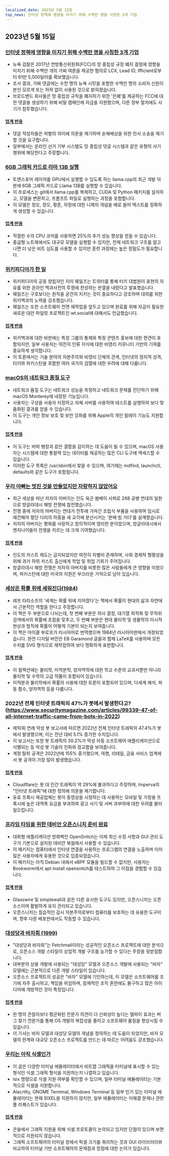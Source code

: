 ```yaml
---
localized_date: 2023년 5월 15일
top_news: 인터넷 정책에 영향을 미치기 위해 수백만 명을 사칭한 3개 기업
---
```


## 2023년 5월 15일

### [인터넷 정책에 영향을 미치기 위해 수백만 명을 사칭한 3개 기업](https://ag.ny.gov/press-release/2023/attorney-general-james-secures-615000-companies-supplied-fake-comments-influence)

- 뉴욕 검찰은 2017년 연방통신위원회(FCC)의 망 중립성 규정 폐지 결정에 영향을 미치기 위해 수백만 개의 가짜 여론을 제공한 혐의로 LCX, Lead ID, Ifficient로부터 61만 5,000달러를 확보했습니다.
- 조사 결과, 가짜 댓글에는 수천 명의 뉴욕 시민을 포함한 수백만 명의 소비자 신원이 본인 모르게 또는 허락 없이 사용된 것으로 밝혀졌습니다.
- 브로드밴드 회사들은 망 중립성 규칙을 폐지하기 위한 '은폐'를 제공하는 FCC에 대한 댓글을 생성하기 위해 비밀 캠페인에 자금을 지원했으며, 다른 정부 절차에도 사기가 침투했습니다.

#### [업계 반응](http://news.ycombinator.com/item?id=35934504)

- 댓글 작성자들은 처벌의 의미에 의문을 제기하며 손해배상을 위한 민사 소송을 제기할 것을 요구합니다.
- 일부에서는 온라인 선거 기부 시스템도 망 중립성 댓글 시스템과 같은 유형의 사기 행위에 해당한다고 주장합니다.

### [6GB 그래픽 카드로 라마 13B 실행](https://gist.github.com/rain-1/8cc12b4b334052a21af8029aa9c4fafc)

- 트랜스포머 레이어를 GPU에서 실행할 수 있도록 하는 llama.cpp의 최근 개발 덕분에 6GB 그래픽 카드로 Llama 13B를 실행할 수 있습니다.
- 이 프로세스는 git에서 llama.cpp를 복제하고, CUDA 및 Python 패키지를 설치하고, 모델을 변환하고, 프롬프트 파일로 실행하는 과정을 포함합니다.
- 이 모델은 정오, 정오, 황혼, 자정에 대한 니체의 개념을 예로 들어 텍스트를 정확하게 생성할 수 있습니다.

#### [업계 반응](http://news.ycombinator.com/item?id=35937505)

- 적절한 수의 CPU 코어를 사용하면 25%의 추가 성능 향상을 얻을 수 있습니다.
- 중급형 노트북에서도 대규모 모델을 실행할 수 있지만, 전체 네트워크 구조를 알고 나면 더 낮은 비트 심도를 사용할 수 있지만 훈련 과정에는 높은 정밀도가 필요합니다.

### [위키피디아가 한 일](https://twitter.com/jimmy_wales/status/1657494022741426180)

- 위키피디아의 공동 창립자인 지미 웨일즈는 트위터를 통해 터키 대법원이 표현의 자유를 위한 온라인 백과사전의 투쟁에 찬성하는 판결을 내렸다고 발표했습니다.
- 웨일즈는 구호보다는 원칙을 굳건히 지키는 것이 중요하다고 강조하며 대의를 위한 위키백과의 노력을 강조했습니다.
- 웨일즈는 또한 소프트웨어 전면 재작업을 앞두고 있으며 완료를 위해 자금이 필요한 새로운 대안 파일럿 프로젝트인 wt.social에 대해서도 언급했습니다.

#### [업계 반응](http://news.ycombinator.com/item?id=35935714)

- 위키백과에 대한 비판에는 특정 그룹의 통제와 특정 콘텐츠 홍보에 대한 편견이 포함되지만, 일부 사용자는 여전히 인류 지식에 대한 비영리 커뮤니티 기반의 기여를 중요하게 생각합니다.
- 이 토론에서는 기술 분야의 자본주의와 비영리 단체의 관계, 인터넷의 정치적 성격, 터키와 파키스탄을 포함한 여러 국가의 검열에 대한 우려에 대해 다룹니다.

### [macOS의 네트워크 품질 도구](https://cyberhost.uk/the-hidden-macos-speedtest-tool-networkquality/)

- 네트워크 품질 도구는 네트워크 성능을 측정하고 네트워크 문제를 진단하기 위해 macOS Monterey에 내장된 기능입니다.
- 사용자는 구성을 사용자 지정하고 자체 서버를 사용하여 테스트를 실행하여 보다 맞춤화된 결과를 얻을 수 있습니다.
- 이 도구는 개인 정보 보호 및 보안 강화를 위해 Apple의 개인 릴레이 기능도 지원합니다.

#### [업계 반응](http://news.ycombinator.com/item?id=35936999)

- 이 도구는 버퍼 팽창과 같은 결함을 감지하는 데 도움이 될 수 있으며, macOS 사용자는 시스템에 대한 통찰력 있는 데이터를 제공하는 많은 CLI 도구에 액세스할 수 있습니다.
- 이러한 도구 목록은 /usr/sbin에서 찾을 수 있으며, 여기에는 mdfind, launchctl, defaults와 같은 도구가 포함됩니다.

### [우리 아빠는 멋진 것을 만들었지만 자랑하지 않았어요](https://robotsinplainenglish.com/e/2023-04-23-aaba-obit.html)

- 최근 세상을 떠난 저자의 아버지는 인도 육군 봄베이 사퍼로 268 공병 연대의 일원으로 방글라데시 해방 전쟁에 참전했습니다.
- 전쟁 중에 저자의 아버지는 연대가 전투에 가져간 조립식 부품을 사용하여 임시로 재건해야 했던 다리의 하중을 새 교각에 분산시키는 '분배 빔 거더'를 설계했습니다.
- 저자의 아버지는 평화를 사랑하고 창의적이며 영리한 분이었으며, 방글라데시에서 엔지니어들이 전쟁을 치르는 데 크게 기여했습니다.

#### [업계 반응](http://news.ycombinator.com/item?id=35934903)

- 인도의 카스트 제도는 금지되었지만 여전히 차별이 존재하며, 사회 경제적 형평성을 위해 과거 하위 카스트 출신에게 학업 및 취업 기회가 주어집니다.
- 방글라데시 해방 전쟁은 저자의 아버지를 비롯한 많은 사람들에게 큰 영향을 미쳤으며, 파키스탄에 대한 미국의 지원은 부끄러운 기억으로 남아 있습니다.

### [세상은 확률 위에 세워진다(1984)](https://archive.org/details/lev-tarasov-the-world-is-built-on-probability-mir-2023)

- 레프 타라소프의 '세계는 확률 위에 지어졌다'는 책에서 확률이 현대의 삶과 자연에서 근본적인 역할을 한다고 주장합니다.
- 이 책은 두 부분으로 나뉘는데, 첫 번째 부분은 의사 결정, 대기열 최적화 및 무작위 검색에서의 확률에 초점을 맞추고, 두 번째 부분은 현대 물리학 및 생물학의 미시적 현상과 법칙에 확률이 어떻게 기본이 되는지 보여줍니다.
- 이 책은 마이클 부로프가 러시아어로 번역했으며 1984년 러시아어판에서 개정되었습니다. 완전 디지털 버전은 EB Garamond 글꼴과 함께 LaTeX를 사용하며 모든 수치를 SVG 형식으로 재작업하여 보다 명확하게 표현합니다.

#### [업계 반응](http://news.ycombinator.com/item?id=35937375)

- 이 컬렉션에는 물리학, 미적분학, 양자역학에 대한 학교 수준의 교과서뿐만 아니라 물리학 및 수학의 고급 작품이 포함되어 있습니다.
- 미적분과 물리학에서 확률의 사용에 대한 토론이 포함되어 있으며, 다세계 해석, 파동 함수, 양자역학 등을 다룹니다.

### 2022년 전체 인터넷 트래픽의 47%가 봇에서 발생한다고?(https://www.securitymagazine.com/articles/99339-47-of-all-internet-traffic-came-from-bots-in-2022)

- 제10회 연례 악성 봇 보고서에 따르면 2022년 전체 인터넷 트래픽의 47.4%가 봇에서 발생했으며, 이는 전년 대비 5.1% 증가한 수치입니다.
- 이 보고서는 또한 봇 트래픽의 30.2%가 악성 자동 소프트웨어 애플리케이션으로 식별되는 등 악성 봇 기술의 진화와 정교함을 보여줍니다.
- 계정 탈취 공격은 2022년에 155% 증가했으며, 여행, 리테일, 금융 서비스 업계에서 봇 공격이 가장 많이 발생했습니다.

#### [업계 반응](http://news.ycombinator.com/item?id=35938433)

- Cloudflare는 봇 대 인간 트래픽이 약 29%에 불과하다고 주장하며, Imperva의 "인터넷 트래픽"에 대한 정의에 의문을 제기합니다.
- 유료 프록시 제공업체는 봇이 동영상을 시청하는 데 사용하는 모바일 및 가정용 프록시에 높은 대역폭 요금을 부과하여 광고 사기 및 서버 과부하에 대한 우려를 불러일으킵니다.

### [프라임 타임을 위한 데비안 오픈스니치 준비 완료](https://people.skolelinux.org/pere/blog/OpenSnitch_in_Debian_ready_for_prime_time.html)

- 대화형 애플리케이션 방화벽인 OpenSnitch는 이제 최신 수정 사항과 GUI 관리 도구가 기본으로 설치된 데비안 북웜에서 사용할 수 있습니다.
- 이 패키지는 컴퓨터에서 인터넷 연결을 사용하는 프로그램의 연결을 노출하며 이미 많은 사용자에게 유용한 것으로 입증되었습니다.
- 이 패키지는 아직 Debian 내에서 eBPF 모듈을 빌드할 수 없지만, 사용자는 Bookworm에서 apt install opensnitch를 테스트하여 그 이점을 경험할 수 있습니다.

#### [업계 반응](http://news.ycombinator.com/item?id=35936044)

- Glasswire 및 simplewall과 같은 다른 유사한 도구도 있지만, 오픈스니치는 오픈 소스이며 활발하게 유지 관리되고 있습니다.
- 오픈스니치는 침습적인 감시 자본주의로부터 컴퓨터를 보호하는 데 유용한 도구이며, 향후 다른 배포판에서도 작동할 수 있습니다.

### [대성당과 바자회 (1999)](http://www.catb.org/~esr/writings/cathedral-bazaar/cathedral-bazaar/)

- "대성당과 바자회"는 Fetchmail이라는 성공적인 오픈소스 프로젝트에 대한 분석으로, 오픈소스 개발 스타일이 상업적 개발 구조를 능가할 수 있다는 주장을 뒷받침합니다.
- 대부분의 상용 개발에 사용되는 "대성당" 모델과 오픈소스 개발에 사용되는 "바자" 모델에는 근본적으로 다른 개발 스타일이 있습니다.
- 오픈소스 프로젝트의 성공은 "바자" 모델에 기인하는데, 이 모델은 소프트웨어를 조기에 자주 출시하고, 책임을 위임하며, 잠재적인 조직 혼란에도 불구하고 많은 아이디어에 개방적인 것이 특징입니다.

#### [업계 반응](http://news.ycombinator.com/item?id=35939383)

- 한 명의 관찰자보다 평균화된 전문가 의견이 더 신뢰성이 높다는 델파이 효과는 버그 찾기 전문가를 통해 OS 개발의 복잡성을 줄이고 소프트웨어 품질을 향상시킬 수 있습니다.
- 이 기사는 바자 모델과 대성당 모델의 개념을 정의하는 데 도움이 되었지만, 바자 모델의 한계와 대규모 오픈소스 프로젝트를 만드는 데 따르는 어려움도 강조했습니다.

### [우리는 아직 식셀인가](https://www.arewesixelyet.com/)

- 이 글은 다양한 터미널 에뮬레이터에서 비트맵 그래픽을 터미널에 표시할 수 있는 형식인 식셀 그래픽 형식을 지원하는지 나열하고 있습니다.
- lsix 명령으로 식셀 지원 여부를 확인할 수 있으며, 일부 터미널 에뮬레이터는 기본적으로 식셀을 지원합니다.
- Alacritty, GNOME Terminal, Windows Terminal 등 일부 인기 있는 터미널 에뮬레이터는 현재 SIXEL을 지원하지 않지만, 일부 에뮬레이터는 미해결 문제나 관련 풀 리퀘스트가 있습니다.

#### [업계 반응](http://news.ycombinator.com/item?id=35936331)

- 콘솔에서 그래픽 지원을 위해 식셀 프로토콜이 논의되고 있지만 단점이 있으며 보편적으로 지원되지 않습니다.
- 그래픽 소프트웨어의 터미널 창에서 픽셀 크기를 쿼리하는 것과 GUI 라이브러리와 비교하여 터미널 기반 소프트웨어의 문제점과 장점에 대한 논의가 있습니다.
